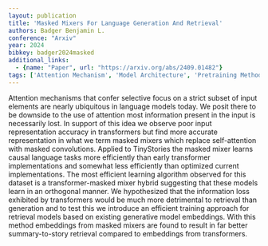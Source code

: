 ```yaml
---
layout: publication
title: 'Masked Mixers For Language Generation And Retrieval'
authors: Badger Benjamin L.
conference: "Arxiv"
year: 2024
bibkey: badger2024masked
additional_links:
  - {name: "Paper", url: "https://arxiv.org/abs/2409.01482"}
tags: ['Attention Mechanism', 'Model Architecture', 'Pretraining Methods', 'Reinforcement Learning', 'Training Techniques', 'Transformer']
---
```

Attention mechanisms that confer selective focus on a strict subset of input elements are nearly ubiquitous in language models today. We posit there to be downside to the use of attention most information present in the input is necessarily lost. In support of this idea we observe poor input representation accuracy in transformers but find more accurate representation in what we term masked mixers which replace self-attention with masked convolutions. Applied to TinyStories the masked mixer learns causal language tasks more efficiently than early transformer implementations and somewhat less efficiently than optimized current implementations. The most efficient learning algorithm observed for this dataset is a transformer-masked mixer hybrid suggesting that these models learn in an orthogonal manner. We hypothesized that the information loss exhibited by transformers would be much more detrimental to retrieval than generation and to test this we introduce an efficient training approach for retrieval models based on existing generative model embeddings. With this method embeddings from masked mixers are found to result in far better summary-to-story retrieval compared to embeddings from transformers.
